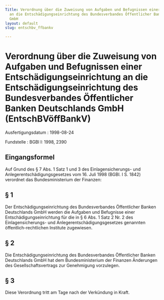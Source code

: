 ```yaml
---
Title: Verordnung über die Zuweisung von Aufgaben und Befugnissen einer Entschädigungseinrichtung
  an die Entschädigungseinrichtung des Bundesverbandes Öffentlicher Banken Deutschlands
  GmbH
layout: default
slug: entschbv_ffbankv

---
```


# Verordnung über die Zuweisung von Aufgaben und Befugnissen einer Entschädigungseinrichtung an die Entschädigungseinrichtung des Bundesverbandes Öffentlicher Banken Deutschlands GmbH (EntschBVöffBankV)

Ausfertigungsdatum
:   1998-08-24

Fundstelle
:   BGBl I: 1998, 2390



## Eingangsformel

Auf Grund des § 7 Abs. 1 Satz 1 und 3 des Einlagensicherungs- und
Anlegerentschädigungsgesetzes vom 16. Juli 1998 (BGBl. I S. 1842)
verordnet das Bundesministerium der Finanzen:


## § 1

Der Entschädigungseinrichtung des Bundesverbandes Öffentlicher Banken
Deutschlands GmbH werden die Aufgaben und Befugnisse einer
Entschädigungseinrichtung für die in § 6 Abs. 1 Satz 2 Nr. 2 des
Einlagensicherungs- und Anlegerentschädigungsgesetzes genannten
öffentlich-rechtlichen Institute zugewiesen.


## § 2

Die Entschädigungseinrichtung des Bundesverbandes Öffentlicher Banken
Deutschlands GmbH hat dem Bundesministerium der Finanzen Änderungen
des Gesellschaftsvertrags zur Genehmigung vorzulegen.


## § 3

Diese Verordnung tritt am Tage nach der Verkündung in Kraft.

